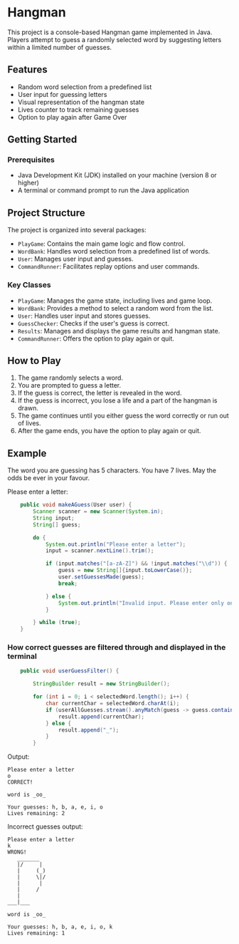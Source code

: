 # Hangman

This project is a console-based Hangman game implemented in Java. Players attempt to guess a randomly selected word by suggesting letters within a limited number of guesses.

## Features

- Random word selection from a predefined list
- User input for guessing letters
- Visual representation of the hangman state
- Lives counter to track remaining guesses
- Option to play again after Game Over

## Getting Started

### Prerequisites

- Java Development Kit (JDK) installed on your machine (version 8 or higher)
- A terminal or command prompt to run the Java application

## Project Structure

The project is organized into several packages:

- `PlayGame`: Contains the main game logic and flow control.
- `WordBank`: Handles word selection from a predefined list of words.
- `User`: Manages user input and guesses.
- `CommandRunner`: Facilitates replay options and user commands.

### Key Classes

- `PlayGame`: Manages the game state, including lives and game loop.
- `WordBank`: Provides a method to select a random word from the list.
- `User`: Handles user input and stores guesses.
- `GuessChecker`: Checks if the user's guess is correct.
- `Results`: Manages and displays the game results and hangman state.
- `CommandRunner`: Offers the option to play again or quit.

## How to Play

1. The game randomly selects a word.
2. You are prompted to guess a letter.
3. If the guess is correct, the letter is revealed in the word.
4. If the guess is incorrect, you lose a life and a part of the hangman is drawn.
5. The game continues until you either guess the word correctly or run out of lives.
6. After the game ends, you have the option to play again or quit.


## Example
The word you are guessing has 5 characters. You have 7 lives. May the odds be ever in your favour.

Please enter a letter:


``` java
    public void makeAGuess(User user) {
        Scanner scanner = new Scanner(System.in);
        String input;
        String[] guess;

        do {
            System.out.println("Please enter a letter");
            input = scanner.nextLine().trim();

            if (input.matches("[a-zA-Z]") && !input.matches("\\d")) {
                guess = new String[]{input.toLowerCase()};
                user.setGuessesMade(guess);
                break;

            } else {
                System.out.println("Invalid input. Please enter only one letter with no numbers.");
            }

        } while (true);
    }
```

### How correct guesses are filtered through and displayed in the terminal
``` java
    public void userGuessFilter() {

        StringBuilder result = new StringBuilder();

        for (int i = 0; i < selectedWord.length(); i++) {
            char currentChar = selectedWord.charAt(i);
            if (userAllGuesses.stream().anyMatch(guess -> guess.contains(String.valueOf(currentChar)))) {
                result.append(currentChar);
            } else {
                result.append("_");
            }
        }
```
Output:
```
Please enter a letter
o
CORRECT!

word is _oo_

Your guesses: h, b, a, e, i, o
Lives remaining: 2
```
Incorrect guesses output:
```
Please enter a letter
k
WRONG!
   _______
   |/     |
   |     (_)
   |     \|/
   |      |
   |     / 
   |
___|___

word is _oo_

Your guesses: h, b, a, e, i, o, k
Lives remaining: 1
```

